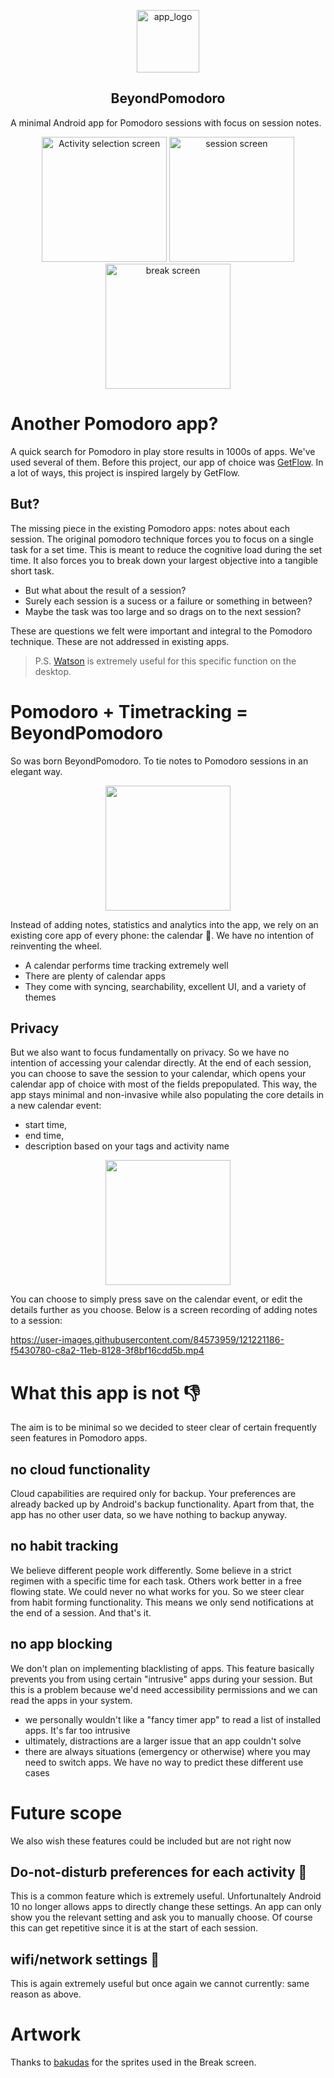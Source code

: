 <p align="center">
<img src=https://user-images.githubusercontent.com/84573959/121222540-40114f00-c8a4-11eb-8d29-f6eae2af2511.png alt="app_logo" width="100px" />
</p>

<h2 align="center">BeyondPomodoro</h2>

A minimal Android app for Pomodoro sessions with focus on session notes. 

<p align="center">
<img src=https://user-images.githubusercontent.com/84573959/121331655-b8275580-c934-11eb-986a-4654cb5933b8.png alt="Activity selection screen" width="200px" />
<img src=https://user-images.githubusercontent.com/84573959/121213533-ee64c680-c89b-11eb-886c-a673557857d2.png alt="session screen" width="200px" />
<img src="https://user-images.githubusercontent.com/84573959/121331137-3a634a00-c934-11eb-80cb-96ba12c4a74c.png" alt="break screen" width="200px" />

</p>


# Another Pomodoro app?
A quick search for Pomodoro in play store results in 1000s of apps. We've used several of them. Before this project, our app of choice was [GetFlow](https://github.com/AdrianMiozga/GetFlow/). In a lot of ways, this project is inspired largely by GetFlow.

## But?
The missing piece in the existing Pomodoro apps: notes about each session. 
The original pomodoro technique forces you to focus on a single task for a set time. This is meant to reduce the cognitive load during the set time. It also forces you to break down your largest objective into a tangible short task.
+ But what about the result of a session?
+ Surely each session is a sucess or a failure or something in between?
+ Maybe the task was too large and so drags on to the next session?

These are questions we felt were important and integral to the Pomodoro technique. These are not addressed in existing apps.

> 
> P.S. [Watson](https://github.com/TailorDev/Watson) is extremely useful for this specific function on the desktop.
>

# Pomodoro + Timetracking = BeyondPomodoro
So was born BeyondPomodoro. To tie notes to Pomodoro sessions in an elegant way. 

<p align="center">
<img src=https://user-images.githubusercontent.com/84573959/121214421-be69f300-c89c-11eb-98e2-2772aa57133b.png width="200px" />
</p>

Instead of adding notes, statistics and analytics into the app, we rely on an existing core app of every phone: the calendar 📅.
We have no intention of reinventing the wheel. 
+ A calendar performs time tracking extremely well
+ There are plenty of calendar apps
+ They come with syncing, searchability, excellent UI, and a variety of themes

## Privacy 
But we also want to focus fundamentally on privacy. So we have no intention of accessing your calendar directly. At the end of each session, you can choose to save the session to your calendar, which opens your calendar app of choice with most of the fields prepopulated. This way, the app stays minimal and non-invasive while also populating the core details in a new calendar event: 

+ start time, 
+ end time, 
+ description based on your tags and activity name

<p align="center">
<img src=https://user-images.githubusercontent.com/84573959/121214581-de011b80-c89c-11eb-954f-d56ac6b4440e.png width="200px" />
</p>

You can choose to simply press save on the calendar event, or edit the details further as you choose. Below is a screen recording of adding notes to a session:

https://user-images.githubusercontent.com/84573959/121221186-f5430780-c8a2-11eb-8128-3f8bf16cdd5b.mp4

# What this app is not 👎
The aim is to be minimal so we decided to steer clear of certain frequently seen features in Pomodoro apps.

## no cloud functionality
Cloud capabilities are required only for backup. Your preferences are already backed up by Android's backup functionality. Apart from that, the app has no other user data, so we have nothing to backup anyway.

## no habit tracking
We believe different people work differently. Some believe in a strict regimen with a specific time for each task. Others work better in a free flowing state. We could never no what works for you. So we steer clear from habit forming functionality. This means we only send notifications at the end of a session. And that's it.

## no app blocking
We don't plan on implementing blacklisting of apps. This feature basically prevents you from using certain "intrusive" apps during your session. But this is a problem because we'd need accessibility permissions and we can read the apps in your system. 
+ we personally wouldn't like a "fancy timer app" to read a list of installed apps. It's far too intrusive
+ ultimately, distractions are a larger issue that an app couldn't solve
+ there are always situations (emergency or otherwise) where you may need to switch apps. We have no way to predict these different use cases

# Future scope
We also wish these features could be included but are not right now

## Do-not-disturb preferences for each activity 📳
This is a common feature which is extremely useful. Unfortunaltely Android 10 no longer allows apps to directly change these settings. An app can only show you the relevant setting and ask you to manually choose. Of course this can get repetitive since it is at the start of each session.

## wifi/network settings 📶
This is again extremely useful but once again we cannot currently: same reason as above.

# Artwork
Thanks to [bakudas](https://bakudas.itch.io/) for the sprites used in the Break screen.
